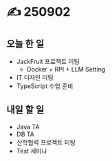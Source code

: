 # ✍️ 250902

## 오늘 한 일

* JackFruit 프로젝트 미팅
  * Docker + RPI + LLM Setting
* IT 디자인 미팅
* TypeScript 수업 준비



## 내일 할 일

* Java TA
* DB TA
* 산학협력 프로젝트 미팅
* Test 세미나
